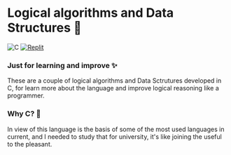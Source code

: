 # Logical algorithms and Data Structures  🤖
![C](https://img.shields.io/badge/c-%2300599C.svg?style=for-the-badge&logo=c&logoColor=white) [![Replit](https://img.shields.io/badge/Replit-DD1200?style=for-the-badge&logo=Replit&logoColor=white)](https://replit.com/@canas11?path=folder/Logical%20Algorithms%20and%20Data%20Structures)

### Just for learning and improve ✨ 
These are a couple of logical algorithms and Data Sctrutures developed in C, for learn more about the language and improve logical reasoning like a programmer.

### Why C? 🤔
In view of this language is the basis of some of the most used languages in current, and I needed to study that for university, it's like joining the useful to the pleasant.
